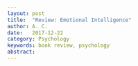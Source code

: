 ```yaml
---
layout: post
title:  "Review: Emotional Intelligence"
author: A. C.
date:   2017-12-22
category: Psychology
keywords: book review, psychology 
abstract: 
---
```

